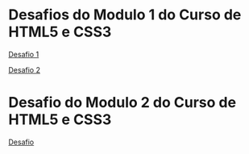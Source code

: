 
<h1>Desafios do <strong>Modulo 1</strong> do Curso de HTML5 e CSS3</h1>
<p>
  <a href="https://phcastello.github.io/CursoHTML-CSS/Modulo 1/Desafio1/index.html" target="_blank">Desafio 1</a>
</p>
<p>
  <a href="https://phcastello.github.io/CursoHTML-CSS/Modulo 1/Desafio2/index.html" target="_blank">Desafio 2</a>
</p>

<h1>Desafio do <strong>Modulo 2</strong> do Curso de HTML5 e CSS3</h1>
<p>
  <a href="https://phcastello.github.io/CursoHTML-CSS/Modulo 2/desafio1/index.html" target="_blank">Desafio</a>
</p>

